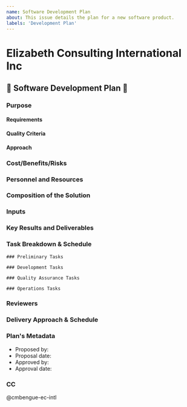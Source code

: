 ```yaml
---
name: Software Development Plan
about: This issue details the plan for a new software product.
labels: 'Development Plan'
---
```

# Elizabeth Consulting International Inc
## 📜 Software Development Plan 📜
### Purpose
<!-- State the purpose of this software product. What are the overall goals and objectives? -->

#### Requirements
<!-- Requirements of the solution. -->

#### Quality Criteria
<!-- A quantitative statement of the specifications that should be met. -->

#### Approach
<!-- How will you solve the associated problem. -->

### Cost/Benefits/Risks
<!-- Analyze the cost/benefits/risks associated with the proposal. -->

### Personnel and Resources
<!-- List the resources and personnel required to implement the Proposal. 
Lead: 
Support:
Reviewers:
Other Stakeholders:
-->

### Composition of the Solution
<!-- Describe the main components of the software solution. -->

### Inputs
<!-- Describe the inputs to the software solution. -->

### Key Results and Deliverables
<!-- Describe the key results, deliverables, quality expectations, and performance metrics. -->

### Task Breakdown & Schedule
<!-- A preliminary list of PRs and a preliminary timeline of PRs, milestones, and key results. -->

```[tasklist]
### Preliminary Tasks

```

```[tasklist]
### Development Tasks

```

```[tasklist]
### Quality Assurance Tasks
```

```[tasklist]
### Operations Tasks

```

### Reviewers
<!-- Name the reviewers of this software product.  -->

### Delivery Approach & Schedule
<!-- Estimate the delivery of interim products and the final product.  
- Delivery Date: YYYY-MM-DD
-->

### Plan's Metadata
- Proposed by:
- Proposal date:
- Approved by:
- Approval date:

### CC
@cmbengue-ec-intl
